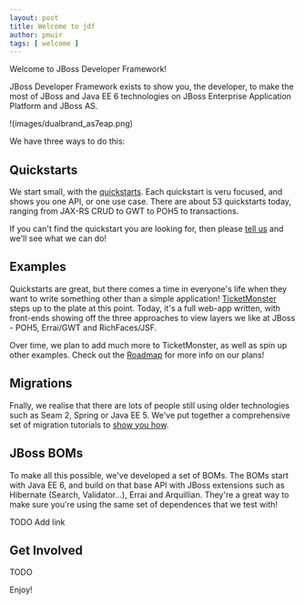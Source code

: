 ```yaml
---
layout: post
title: Welcome to jdf
author: pmuir
tags: [ welcome ]
---
```


Welcome to JBoss Developer Framework!

JBoss Developer Framework exists to show you, the developer, to make the most of JBoss and Java EE 6 technologies on JBoss Enterprise Application Platform and JBoss AS.

!(images/dualbrand_as7eap.png)

We have three ways to do this:

Quickstarts
-----------

We start small, with the [quickstarts](quickstarts/get-started). Each quickstart is veru focused, and shows you one API, or one use case. There are about 53 quickstarts today, ranging from JAX-RS CRUD to GWT to POH5 to transactions.

If you can't find the quickstart you are looking for, then please [tell us](quickstarts/get-involved) and we'll see what we can do!

Examples
--------

Quickstarts are great, but there comes a time in everyone's life when they want to write something other than a simple application! [TicketMonster](examples/get-started) steps up to the plate at this point. Today, it's a full web-app written, with front-ends showing off the three approaches to view layers we like at JBoss - POH5, Errai/GWT and RichFaces/JSF.

Over time, we plan to add much more to TicketMonster, as well as spin up other examples. Check out the [Roadmap](about/roadmap) for more info on our plans!

Migrations
----------

Fnally, we realise that there are lots of people still using older technologies such as Seam 2, Spring or Java EE 5. We've put together a comprehensive set of migration tutorials to [show you how](http://localhost:4242/migrations/get-started/).

JBoss BOMs
----------

To make all this possible, we've developed a set of BOMs. The BOMs start with Java EE 6, and build on that base API with JBoss extensions such as Hibernate (Search, Validator...), Errai and Arquillian. They're a great way to make sure you're using the same set of dependences that we test with!

TODO Add link

Get Involved
------------

TODO

Enjoy!
